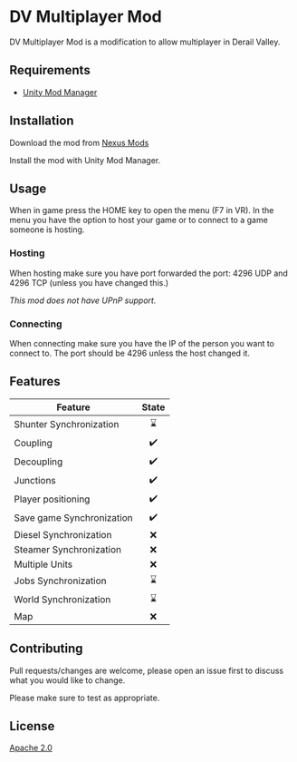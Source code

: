# DV Multiplayer Mod

DV Multiplayer Mod is a modification to allow multiplayer in Derail Valley.

## Requirements

- [Unity Mod Manager](https://www.nexusmods.com/site/mods/21)

## Installation

Download the mod from [Nexus Mods](https://www.nexusmods.com/derailvalley/mods/272)

Install the mod with Unity Mod Manager.

## Usage

When in game press the HOME key to open the menu (F7 in VR). In the menu you have the option to host your game or to connect to a game someone is hosting.

### Hosting
When hosting make sure you have port forwarded the port: 4296 UDP and 4296 TCP (unless you have changed this.)

*This mod does not have UPnP support.*

### Connecting
When connecting make sure you have the IP of the person you want to connect to. The port should be 4296 unless the host changed it.

## Features

| **Feature**             	|      **State**     	|
|-------------------------	|:------------------:	|
| Shunter Synchronization 	| :hourglass:        	|
| Coupling                	| :heavy_check_mark: 	|
| Decoupling              	| :heavy_check_mark: 	|
| Junctions               	| :heavy_check_mark: 	|
| Player positioning      	| :heavy_check_mark: 	|
| Save game Synchronization | :heavy_check_mark: 	|
| Diesel Synchronization  	| :x:                	|
| Steamer Synchronization 	| :x:                	|
| Multiple Units          	| :x:                	|
| Jobs Synchronization    	| :hourglass:         |
| World Synchronization   	| :hourglass:         |
| Map                     	| :x:                	|

## Contributing
Pull requests/changes are welcome, please open an issue first to discuss what you would like to change.

Please make sure to test as appropriate.

## License
[Apache 2.0](https://opensource.org/licenses/Apache-2.0)
